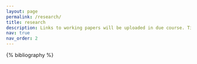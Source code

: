 ```yaml
---
layout: page
permalink: /research/
title: research
description: Links to working papers will be uploaded in due course. Till then, please reach out out via e-mail and I will be happy to share research drafts.
nav: true
nav_order: 2
---
```


<!-- _pages/publications.md -->

<!-- Bibsearch Feature -->

<div class="publications">

{% bibliography %}

</div>
